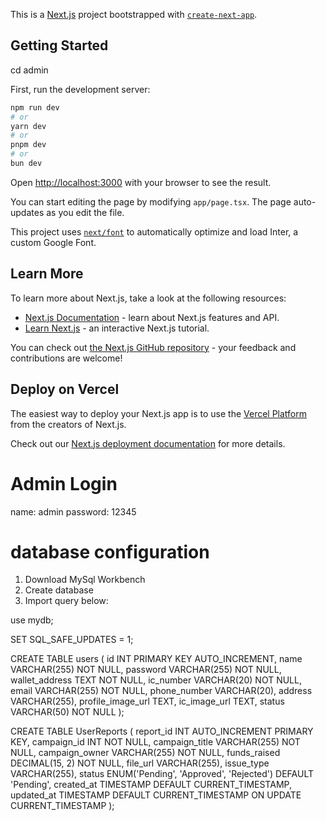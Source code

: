 This is a [Next.js](https://nextjs.org/) project bootstrapped with [`create-next-app`](https://github.com/vercel/next.js/tree/canary/packages/create-next-app).

## Getting Started

cd admin

First, run the development server:

```bash
npm run dev
# or
yarn dev
# or
pnpm dev
# or
bun dev
```

Open [http://localhost:3000](http://localhost:3000) with your browser to see the result.

You can start editing the page by modifying `app/page.tsx`. The page auto-updates as you edit the file.

This project uses [`next/font`](https://nextjs.org/docs/basic-features/font-optimization) to automatically optimize and load Inter, a custom Google Font.

## Learn More

To learn more about Next.js, take a look at the following resources:

- [Next.js Documentation](https://nextjs.org/docs) - learn about Next.js features and API.
- [Learn Next.js](https://nextjs.org/learn) - an interactive Next.js tutorial.

You can check out [the Next.js GitHub repository](https://github.com/vercel/next.js/) - your feedback and contributions are welcome!

## Deploy on Vercel

The easiest way to deploy your Next.js app is to use the [Vercel Platform](https://vercel.com/new?utm_medium=default-template&filter=next.js&utm_source=create-next-app&utm_campaign=create-next-app-readme) from the creators of Next.js.

Check out our [Next.js deployment documentation](https://nextjs.org/docs/deployment) for more details.

# Admin Login

name: admin
password: 12345

# database configuration

1. Download MySql Workbench
2. Create database
3. Import query below:

use mydb;

SET SQL_SAFE_UPDATES = 1;

CREATE TABLE users (
    id INT PRIMARY KEY AUTO_INCREMENT,
    name VARCHAR(255) NOT NULL,
    password VARCHAR(255) NOT NULL,
    wallet_address TEXT NOT NULL,
    ic_number VARCHAR(20) NOT NULL,
    email VARCHAR(255) NOT NULL,
    phone_number VARCHAR(20),
    address VARCHAR(255),
    profile_image_url TEXT, 
    ic_image_url TEXT,
    status VARCHAR(50) NOT NULL
);

CREATE TABLE UserReports (
  report_id INT AUTO_INCREMENT PRIMARY KEY,
  campaign_id INT NOT NULL,
  campaign_title VARCHAR(255) NOT NULL,
  campaign_owner VARCHAR(255) NOT NULL,
  funds_raised DECIMAL(15, 2) NOT NULL,
  file_url VARCHAR(255),
  issue_type VARCHAR(255),
  status ENUM('Pending', 'Approved', 'Rejected') DEFAULT 'Pending',
  created_at TIMESTAMP DEFAULT CURRENT_TIMESTAMP,
  updated_at TIMESTAMP DEFAULT CURRENT_TIMESTAMP ON UPDATE CURRENT_TIMESTAMP
);